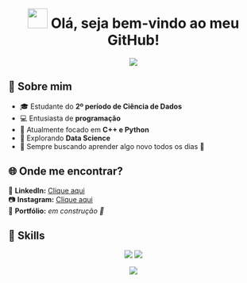 <!-- Título-->
<h1 align="center">
  <img src="https://media.giphy.com/media/hvRJCLFzcasrR4ia7z/giphy.gif" width="40px"> 
  Olá, seja bem-vindo ao meu GitHub!
</h1>

<!-- Animação-->
<p align="center">
  <img src="https://readme-typing-svg.herokuapp.com?font=JetBrains+Mono&weight=600&size=28&pause=2000&color=58A0C8&center=true&vCenter=true&width=650&lines=Estudante+de+Ciência+de+Dados+📊;Transformando+ideias+em++códigos+💡;Small+steps,+big+dreams+🌟&repeat=true">
</p>

## 📍 Sobre mim  

- 🎓 Estudante do **2º período de Ciência de Dados**
- 💻 Entusiasta de **programação**
- 📘 Atualmente focado em **C++ e Python**
- 🧠 Explorando **Data Science**
- 🚀 Sempre buscando aprender algo novo todos os dias 🫠

## 🌐 Onde me encontrar?

📎 **LinkedIn:** [Clique aqui](https://www.linkedin.com/in/jo%C3%A3o-vitor-santos-e-silva-264645354?utm_source=share&utm_campaign=share_via&utm_content=profile&utm_medium=ios_app)  
📷 **Instagram:** [Clique aqui](https://www.instagram.com/ojoaovss?igsh=MWczcWI0OHhkdm5wdA%3D%3D&utm_source=qr)  
💼 **Portfólio:** *em construção 🚧*  

## 🔧 Skills  

<p align="center">
  <img src="https://img.shields.io/badge/C-1E3A8A?style=for-the-badge&logo=c&logoColor=white"/>
  <img src="https://img.shields.io/badge/Python-2563EB?style=for-the-badge&logo=python&logoColor=white"/>
</p>

<!-- Rodapé-->
<p align="center">
  <img src="https://capsule-render.vercel.app/api?type=waving&color=58A0C8&height=120&section=footer&width=100%"/>
</p>
